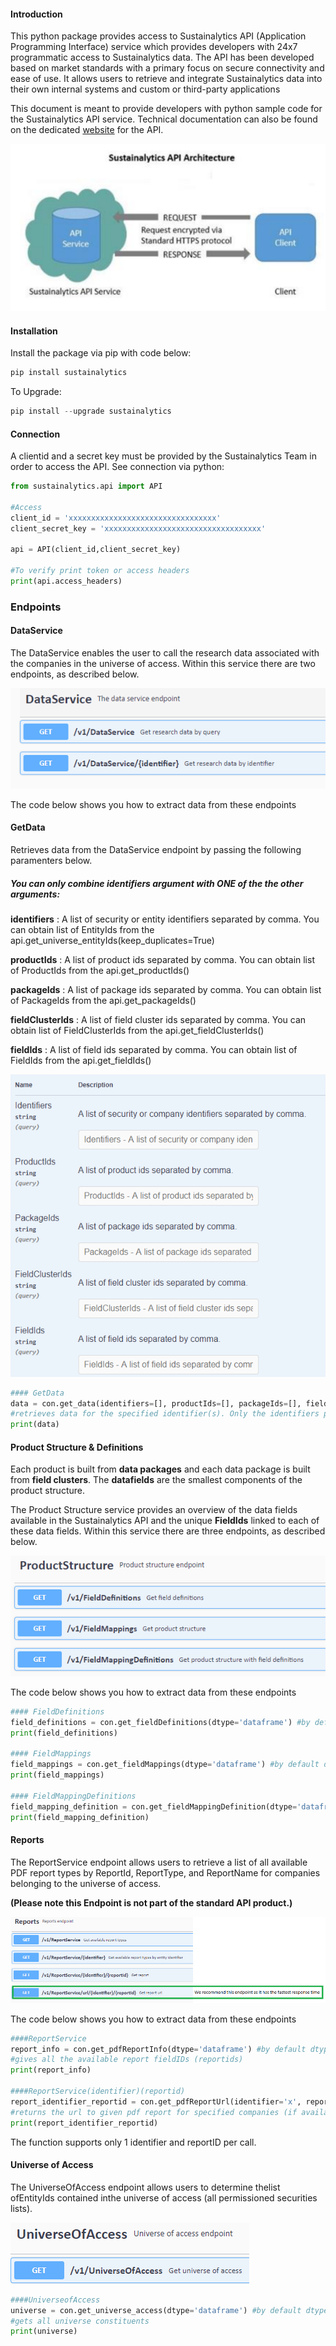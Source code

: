 #### Introduction

This python package provides access to Sustainalytics API (Application Programming Interface) service which provides developers with 24x7 programmatic access to Sustainalytics data. The API has been developed based on market standards with a primary focus on secure connectivity and ease of use. It allows users to retrieve and integrate Sustainalytics data into their own internal systems and custom or third-party applications

This document is meant to provide developers with python sample code for the Sustainalytics API service.
Technical documentation can also be found on the dedicated [website](https://api.sustainalytics.com/swagger/ui/index/index.html) for the API.

![Figure1](https://github.com/Kienka/sustainalytics/raw/master/sustainalytics/Figure1.PNG)

#### Installation
<p>Install the package via pip with code below:


```python
pip install sustainalytics
```

To Upgrade:


```python
pip install --upgrade sustainalytics
```

#### Connection
A clientid and a secret key must be provided by the Sustainalytics Team in order to access the API.
See connection via python:


```python
from sustainalytics.api import API

#Access
client_id = 'xxxxxxxxxxxxxxxxxxxxxxxxxxxxxxxxx'
client_secret_key = 'xxxxxxxxxxxxxxxxxxxxxxxxxxxxxxxxxxx'

api = API(client_id,client_secret_key)

#To verify print token or access headers
print(api.access_headers)
```

### Endpoints

#### DataService

The DataService enables the user to call the research data associated with the companies in the universe of access. Within this service there are two endpoints, as described below.

![](https://github.com/Kienka/sustainalytics/raw/master/sustainalytics/dataservice.png)

The code below shows you how to extract data from these endpoints

#### GetData 

Retrieves data from the DataService endpoint by passing the following paramenters below.


##### __You can only combine identifiers argument with ONE of the the other arguments:__

__identifiers__ : A list of security or entity identifiers separated by comma. You can obtain list of EntityIds from the api.get_universe_entityIds(keep_duplicates=True)

__productIds__ : A list of product ids separated by comma. You can obtain list of ProductIds from the api.get_productIds()

__packageIds__ : A list of package ids separated by comma. You can obtain list of PackageIds from the api.get_packageIds()

__fieldClusterIds__ : A list of field cluster ids separated by comma. You can obtain list of FieldClusterIds from the api.get_fieldClusterIds()

__fieldIds__ : A list of field ids separated by comma. You can obtain list of FieldIds from the api.get_fieldIds()

![](https://github.com/Kienka/sustainalytics/raw/master/sustainalytics/ds_params.png)


```python
#### GetData
data = con.get_data(identifiers=[], productIds=[], packageIds=[], fieldClusterIds=[], fieldIds=[])
#retrieves data for the specified identifier(s). Only the identifiers parameter is required for the function to work.
print(data)
```

#### Product Structure & Definitions

Each product is built from __data packages__ and each data package is built from __field clusters__. The __datafields__ are the smallest components of the product structure. 

The Product Structure service provides an overview  of the data fields available in the  Sustainalytics API and the unique __FieldIds__ linked to each of these data fields. Within this service there are three endpoints, as described below.

![Figure2](https://github.com/Kienka/sustainalytics/raw/master/sustainalytics/fids.png)

The code below shows you how to extract data from these endpoints


```python
#### FieldDefinitions
field_definitions = con.get_fieldDefinitions(dtype='dataframe') #by default dtype='json'
print(field_definitions)

#### FieldMappings
field_mappings = con.get_fieldMappings(dtype='dataframe') #by default dtype='json'
print(field_mappings)

#### FieldMappingDefinitions
field_mapping_definition = con.get_fieldMappingDefinition(dtype='dataframe') #by default dtype='json'
print(field_mapping_definition)
```

#### Reports

The ReportService endpoint allows users to retrieve a list of all available PDF report types by ReportId, ReportType, and ReportName for companies belonging to the universe of access. 

__(Please note this Endpoint is not part of the standard API product.)__

![Figure3](https://github.com/Kienka/sustainalytics/raw/master/sustainalytics/reports.png)

The code below shows you how to extract data from these endpoints


```python
####ReportService
report_info = con.get_pdfReportInfo(dtype='dataframe') #by default dtype='json'
#gives all the available report fieldIDs (reportids)
print(report_info)

####ReportService(identifier)(reportid)
report_identifier_reportid = con.get_pdfReportUrl(identifier='x', reportId='y') 
#returns the url to given pdf report for specified companies (if available)
print(report_identifier_reportid)
```

The function supports only 1 identifier and reportID per call.

####  Universe of Access

The UniverseOfAccess endpoint allows users to determine thelist ofEntityIds contained inthe universe of access (all permissioned securities lists).

![Figure4](https://github.com/Kienka/sustainalytics/raw/master/sustainalytics/univ.png)


```python
####UniverseofAccess
universe = con.get_universe_access(dtype='dataframe') #by default dtype='json'
#gets all universe constituents
print(universe)
```
